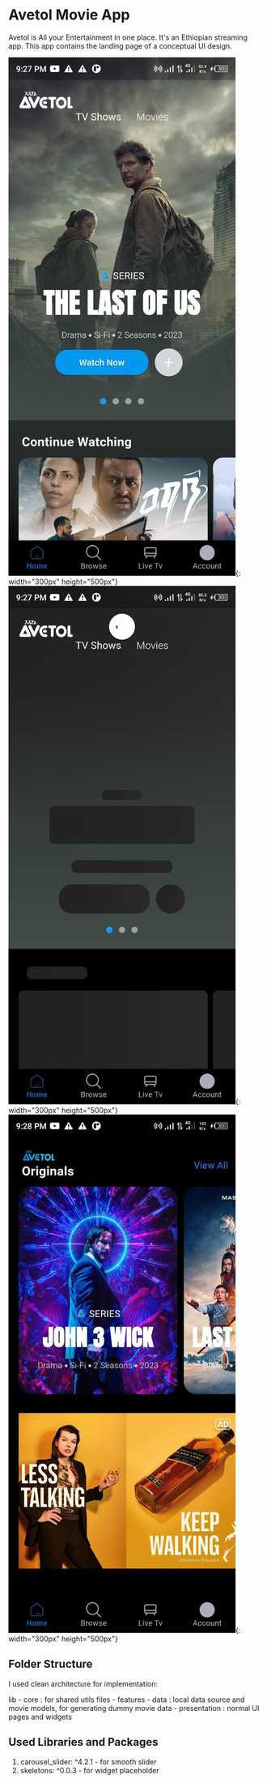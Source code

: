 # Avetol Movie App 

Avetol is All your Entertainment in one place. It's an Ethiopian streaming app. This app contains the landing page of a conceptual UI design.

![Screenshot 1](screenshots/image_1.jpg){: width="300px" height="500px"}
![Screenshot 2](screenshots/image_2.jpg){: width="300px" height="500px"}
![Screenshot 3](screenshots/image_3.jpg){: width="300px" height="500px"}

## Folder Structure

I used clean architecture for implementation:

lib
    - core : for shared utils files
    - features
        - data : local data source and movie models, for generating dummy movie data
        - presentation : normal UI pages and widgets

## Used Libraries and Packages 

1. carousel_slider: ^4.2.1 - for smooth slider 
2. skeletons: ^0.0.3 - for widget placeholder 

